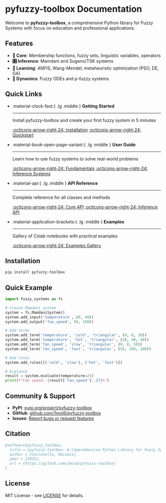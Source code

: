 # pyfuzzy-toolbox Documentation

Welcome to **pyfuzzy-toolbox**, a comprehensive Python library for Fuzzy Systems with focus on education and professional applications.

## Features

- **🧩 Core**: Membership functions, fuzzy sets, linguistic variables, operators
- **🎛️ Inference**: Mamdani and Sugeno/TSK systems
- **🧠 Learning**: ANFIS, Wang-Mendel, metaheuristic optimization (PSO, DE, GA)
- **🌊 Dynamics**: Fuzzy ODEs and p-fuzzy systems

## Quick Links

<div class="grid cards" markdown>

-   :material-clock-fast:{ .lg .middle } __Getting Started__

    ---

    Install pyfuzzy-toolbox and create your first fuzzy system in 5 minutes

    [:octicons-arrow-right-24: Installation](getting_started/installation.md)
    [:octicons-arrow-right-24: Quickstart](getting_started/quickstart.md)

-   :material-book-open-page-variant:{ .lg .middle } __User Guide__

    ---

    Learn how to use fuzzy systems to solve real-world problems

    [:octicons-arrow-right-24: Fundamentals](user_guide/fundamentals.md)
    [:octicons-arrow-right-24: Inference Systems](user_guide/inference_systems.md)

-   :material-api:{ .lg .middle } __API Reference__

    ---

    Complete reference for all classes and methods

    [:octicons-arrow-right-24: Core API](api_reference/core.md)
    [:octicons-arrow-right-24: Inference API](api_reference/inference.md)

-   :material-application-brackets:{ .lg .middle } __Examples__

    ---

    Gallery of Colab notebooks with practical examples

    [:octicons-arrow-right-24: Examples Gallery](examples/gallery.md)

</div>

## Installation

```bash
pip install pyfuzzy-toolbox
```

## Quick Example

```python
import fuzzy_systems as fs

# Create Mamdani system
system = fs.MamdaniSystem()
system.add_input('temperature', (0, 40))
system.add_output('fan_speed', (0, 100))

# Add terms
system.add_term('temperature', 'cold', 'triangular', (0, 0, 20))
system.add_term('temperature', 'hot', 'triangular', (20, 40, 40))
system.add_term('fan_speed', 'slow', 'triangular', (0, 0, 50))
system.add_term('fan_speed', 'fast', 'triangular', (50, 100, 100))

# Add rules
system.add_rules([('cold', 'slow'), ('hot', 'fast')])

# Evaluate
result = system.evaluate(temperature=25)
print(f"Fan speed: {result['fan_speed']:.1f}%")
```

## Community & Support

- **PyPI**: [pypi.org/project/pyfuzzy-toolbox](https://pypi.org/project/pyfuzzy-toolbox/)
- **GitHub**: [github.com/1moi6/pyfuzzy-toolbox](https://github.com/1moi6/pyfuzzy-toolbox)
- **Issues**: [Report bugs or request features](https://github.com/1moi6/pyfuzzy-toolbox/issues)

## Citation

```bibtex
@software{pyfuzzy_toolbox,
  title = {pyfuzzy-toolbox: A Comprehensive Python Library for Fuzzy Systems},
  author = {Cecconello, Moiseis},
  year = {2025},
  url = {https://github.com/1moi6/pyfuzzy-toolbox}
}
```

## License

MIT License - see [LICENSE](https://github.com/1moi6/pyfuzzy-toolbox/blob/main/LICENSE) for details.
